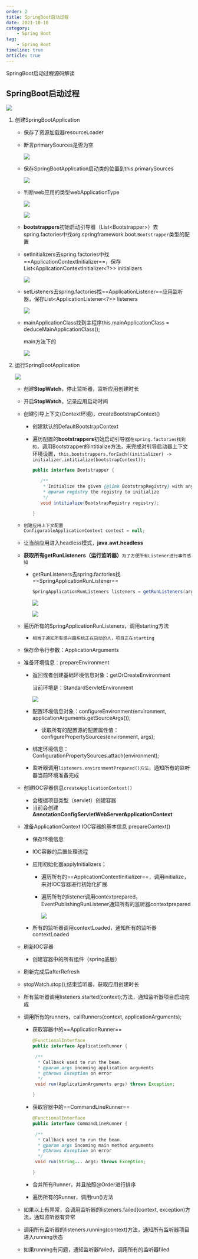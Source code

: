 ```yaml
---
order: 2
title: SpringBoot启动过程
date: 2021-10-10
category: 
    - Spring Boot
tag: 
    - Spring Boot
timeline: true
article: true
---
```


SpringBoot启动过程源码解读

## SpringBoot启动过程

![](https://raw.githubusercontent.com/du-mozzie/PicGo/master/images/image-20210606210009066.png)

1. 创建SpringBootApplication

   - 保存了资源加载器resourceLoader

   - 断言primarySources是否为空

     ![](https://raw.githubusercontent.com/du-mozzie/PicGo/master/images/image-20210606210133874.png)

   - 保存SpringBootApplication启动类的位置到this.primarySources

     ![](https://raw.githubusercontent.com/du-mozzie/PicGo/master/images/image-20210606210614995.png)

   - 判断web应用的类型webApplicationType

     ![](https://raw.githubusercontent.com/du-mozzie/PicGo/master/images/image-20210606210810798.png)

     ![](https://raw.githubusercontent.com/du-mozzie/PicGo/master/images/image-20210606210832813.png)

   - **bootstrappers**初始启动引导器（List\<Bootstrapper>）去spring.factories中找org.springframework.boot.`Bootstrapper`类型的配置

   - setInitializers去spring.factories中找==ApplicationContextInitializer==，保存List\<ApplicationContextInitializer\<?>> initializers

     ![](https://raw.githubusercontent.com/du-mozzie/PicGo/master/images/image-20210606221653519.png)

   - setListeners去spring.factories找==ApplicationListener==应用监听器，保存List\<ApplicationListener\<?>> listeners

     ![](https://raw.githubusercontent.com/du-mozzie/PicGo/master/images/image-20210606221803399.png)

   - mainApplicationClass找到主程序this.mainApplicationClass = deduceMainApplicationClass();

     main方法下的

     ![](https://raw.githubusercontent.com/du-mozzie/PicGo/master/images/image-20210606222240560.png)

2. 运行SpringBootApplication

   ![](https://raw.githubusercontent.com/du-mozzie/PicGo/master/images/image-20210606223245039.png)

   - 创建**StopWatch**，停止监听器，监听应用创建时长

   - 开启**StopWatch**，记录应用启动时间

   - 创建引导上下文(Context环境)，createBootstrapContext()

     - 创建默认的DefaultBootstrapContext

     - 遍历配置的**bootstrappers**初始启动引导器`在spring.factories找到的`，调用Bootstrapper的intitialize方法，来完成对引导启动器上下文环境设置，`this.bootstrappers.forEach((initializer) -> initializer.intitialize(bootstrapContext));`

       ```java
       public interface Bootstrapper {
       
          /**
           * Initialize the given {@link BootstrapRegistry} with any required registrations.
           * @param registry the registry to initialize
           */
          void intitialize(BootstrapRegistry registry);
       
       }
       ```

   - ```java
     创建应用上下文配置
     ConfigurableApplicationContext context = null;
     ```

   - 让当前应用进入headless模式，**java.awt.headless**

   - **获取所有getRunListeners（运行监听器）**`为了方便所有Listener进行事件感知`

     - getRunListeners去spring.factories找==SpringApplicationRunListener==

       ```java
       SpringApplicationRunListeners listeners = getRunListeners(args);
       ```

       ![](https://raw.githubusercontent.com/du-mozzie/PicGo/master/images/image-20210607002052432.png)

       ![](https://raw.githubusercontent.com/du-mozzie/PicGo/master/images/image-20210607002524457.png)

    - 遍历所有的SpringApplicationRunListeners，调用starting方法

      -   `相当于通知所有感兴趣系统正在启动的人，项目正在starting`

   - 保存命令行参数：ApplicationArguments

   - 准备环境信息：prepareEnvironment

     - 返回或者创建基础环境信息对象：getOrCreateEnvironment

       当前环境是：StandardServletEnvironment

       ![](https://raw.githubusercontent.com/du-mozzie/PicGo/master/images/image-20210607004046206.png)

     - 配置环境信息对象：configureEnvironment(environment, applicationArguments.getSourceArgs());

       -   读取所有的配置源的配置属性值：configurePropertySources(environment, args);

     - 绑定环境信息：ConfigurationPropertySources.attach(environment);

     - 监听器调用`listeners.environmentPrepared()方法`，通知所有的监听器当前环境准备完成

   - 创建IOC容器信息`createApplicationContext()`

     -   会根据项目类型（servlet）创建容器
     -   当前会创建**AnnotationConfigServletWebServerApplicationContext**

   - 准备ApplicationContext IOC容器的基本信息 prepareContext()

     - 保存环境信息

     - IOC容器的后置处理流程

     - 应用初始化器applyInitializers；

       - 遍历所有的==ApplicationContextInitializer==，调用initialize，来对IOC容器进行初始化扩展

       - 遍历所有的listener调用contextprepared，EventPublishingRunListener通知所有的监听器contextprepared

         ![](https://raw.githubusercontent.com/du-mozzie/PicGo/master/images/image-20210607012444451.png)

     - 所有的监听器调用contextLoaded，通知所有的监听器contextLoaded

   - 刷新IOC容器

     -   创建容器中的所有组件（spring底层）

   - 刷新完成后afterRefresh

   - stopWatch.stop();结束监听器，获取应用创建时长

   - 所有监听器调用listeners.started(context);方法，通知监听器项目启动完成

   - 调用所有的runners，callRunners(context, applicationArguments);

     - 获取容器中的==ApplicationRunner==

       ```java
       @FunctionalInterface
       public interface ApplicationRunner {
       
       	/**
       	 * Callback used to run the bean.
       	 * @param args incoming application arguments
       	 * @throws Exception on error
       	 */
       	void run(ApplicationArguments args) throws Exception;
       
       }
       ```

     - 获取容器中的==CommandLineRunner==

       ```java
       @FunctionalInterface
       public interface CommandLineRunner {
       
       	/**
       	 * Callback used to run the bean.
       	 * @param args incoming main method arguments
       	 * @throws Exception on error
       	 */
       	void run(String... args) throws Exception;
       
       }
       ```

     - 合并所有Runner，并且按照@Order进行排序

     - 遍历所有的Runner，调用run()方法

   - 如果以上有异常，会调用监听器的listeners.failed(context, exception)方法，通知监听器有异常

   - 调用所有监听器的listeners.running(context)方法，通知所有监听器项目进入running状态

   - 如果running有问题，通知监听器failed，调用所有的监听器filed